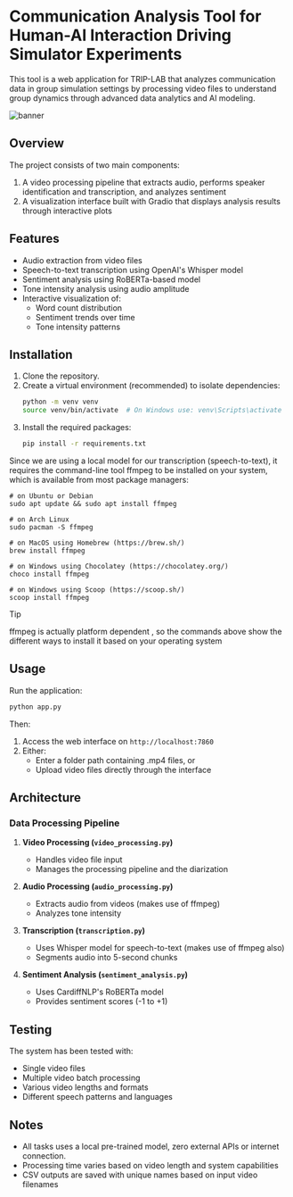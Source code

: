 # Communication Analysis Tool for Human-AI Interaction Driving Simulator Experiments

This tool is a web application for TRIP-LAB that analyzes communication data in group simulation settings by processing video files to understand group dynamics through advanced data analytics and AI modeling.

![banner](assets/image.png)
## Overview

The project consists of two main components:
1. A video processing pipeline that extracts audio,  performs speaker identification and  transcription, and analyzes sentiment
2. A visualization interface built with Gradio that displays analysis results through interactive plots

## Features

- Audio extraction from video files
- Speech-to-text transcription using OpenAI's Whisper model
- Sentiment analysis using RoBERTa-based model
- Tone intensity analysis using audio amplitude
- Interactive visualization of:
  - Word count distribution
  - Sentiment trends over time
  - Tone intensity patterns


## Installation
1. Clone the repository.
2. Create a virtual environment (recommended) to isolate dependencies:
   ```bash
   python -m venv venv
   source venv/bin/activate  # On Windows use: venv\Scripts\activate
   ```
3. Install the required packages:
   ```bash
   pip install -r requirements.txt
   ```

Since we are using a local model for our transcription (speech-to-text), it requires the command-line tool ffmpeg to be installed on your system, which is available from most package managers:

```
# on Ubuntu or Debian
sudo apt update && sudo apt install ffmpeg

# on Arch Linux
sudo pacman -S ffmpeg

# on MacOS using Homebrew (https://brew.sh/)
brew install ffmpeg

# on Windows using Chocolatey (https://chocolatey.org/)
choco install ffmpeg

# on Windows using Scoop (https://scoop.sh/)
scoop install ffmpeg
```

> [!TIP]
   > ffmpeg is actually platform dependent , so the commands above show the different ways to install it based on your operating system


## Usage


Run the application:
```bash
python app.py
```

Then:
1. Access the web interface on `http://localhost:7860`
2. Either:
   - Enter a folder path containing .mp4 files, or
   - Upload video files directly through the interface




## Architecture

### Data Processing Pipeline

1. **Video Processing (`video_processing.py`)**
   - Handles video file input
   - Manages the processing pipeline and the diarization

2. **Audio Processing (`audio_processing.py`)**
   - Extracts audio from videos (makes use of ffmpeg)
   - Analyzes tone intensity

3. **Transcription (`transcription.py`)**
   - Uses Whisper model for speech-to-text (makes use of ffmpeg also)
   - Segments audio into 5-second chunks

4. **Sentiment Analysis (`sentiment_analysis.py`)**
   - Uses CardiffNLP's RoBERTa model
   - Provides sentiment scores (-1 to +1)


## Testing

The system has been tested with:
- Single video files
- Multiple video batch processing
- Various video lengths and formats
- Different speech patterns and languages


## Notes

- All tasks  uses a local pre-trained model, zero external APIs or internet connection.
- Processing time varies based on video length and system capabilities
- CSV outputs are saved with unique names based on input video filenames
